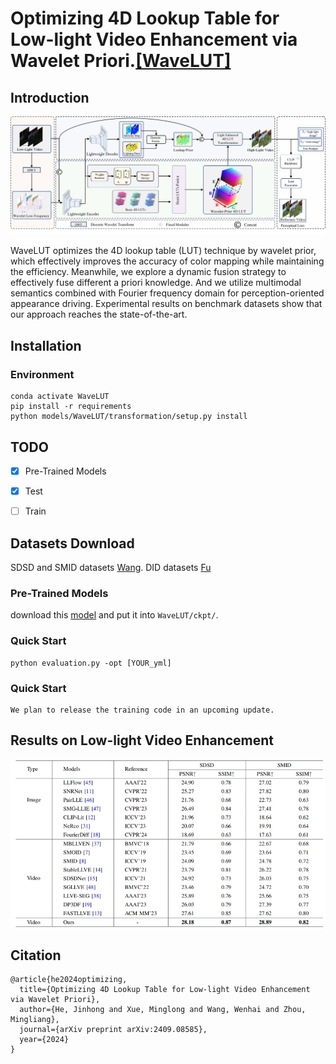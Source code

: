 # Optimizing 4D Lookup Table for Low-light Video Enhancement via Wavelet Priori.[[WaveLUT]](https://arxiv.org/abs/2409.08585)
## Introduction
<p align="center">
  <img src="frame.png" />
</p>

WaveLUT optimizes the 4D lookup table (LUT) technique by wavelet prior, which effectively improves the accuracy of color mapping while maintaining the efficiency. Meanwhile, we explore a dynamic fusion strategy to effectively fuse different a priori knowledge. And we utilize multimodal semantics combined with Fourier frequency domain for perception-oriented appearance driving. Experimental results on benchmark datasets show that our approach reaches the state-of-the-art.
## Installation
### Environment
```
conda activate WaveLUT
pip install -r requirements
python models/WaveLUT/transformation/setup.py install
```

## TODO
- [x] Pre-Trained Models
- [x] Test
- [ ] Train

      
## Datasets Download
SDSD and SMID datasets [Wang](https://github.com/dvlab-research/SDSD). DID datasets [Fu](https://github.com/ciki000/DID)

### Pre-Trained Models
download this [model](https://drive.google.com/drive/folders/18_9xDzYmNRpjp6NnWWJedvTiKrXCFxP1?usp=drive_link) and put it into `WaveLUT/ckpt/`.

### Quick Start

```
python evaluation.py -opt [YOUR_yml]
```
### Quick Start

```
We plan to release the training code in an upcoming update.
```

## Results on Low-light Video Enhancement
![](Compaire.png)

## Citation
```
@article{he2024optimizing,
  title={Optimizing 4D Lookup Table for Low-light Video Enhancement via Wavelet Priori},
  author={He, Jinhong and Xue, Minglong and Wang, Wenhai and Zhou, Mingliang},
  journal={arXiv preprint arXiv:2409.08585},
  year={2024}
}

```

